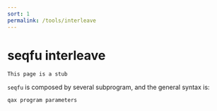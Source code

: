 ```yaml
---
sort: 1
permalink: /tools/interleave
---
```

# seqfu interleave

```note
This page is a stub
```

`seqfu` is composed by several subprogram, and the general syntax is:

```
qax program parameters
```
